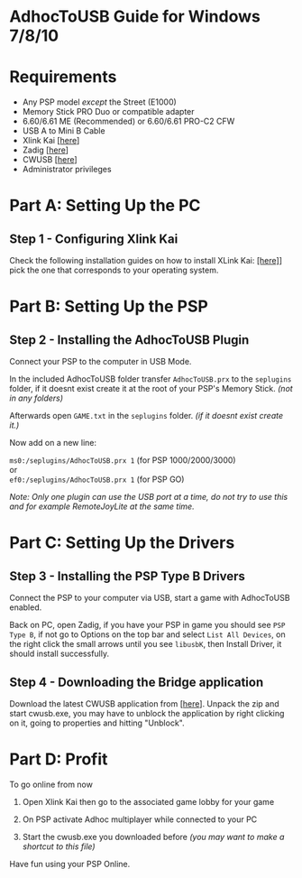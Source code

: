AdhocToUSB Guide for Windows 7/8/10
====================================

# Requirements

- Any PSP model *except* the Street (E1000)
- Memory Stick PRO Duo or compatible adapter
- 6.60/6.61 ME (Recommended) or 6.60/6.61 PRO-C2 CFW
- USB A to Mini B Cable
- Xlink Kai [[here](https://www.teamxlink.co.uk/)]
- Zadig [[here](https://https://zadig.akeo.ie/)]
- CWUSB [[here]()]
- Administrator privileges

# Part A: Setting Up the PC

## Step 1 - Configuring Xlink Kai
Check the following installation guides on how to install XLink Kai: [[here]](https://www.teamxlink.co.uk/wiki/Main_Page)] pick the one that corresponds to your operating system.

# Part B: Setting Up the PSP

## Step 2 - Installing the AdhocToUSB Plugin

Connect your PSP to the computer in USB Mode.

In the included AdhocToUSB folder transfer `AdhocToUSB.prx` to the `seplugins` folder, if it doesnt exist create it at the root of your PSP's Memory Stick. *(not in any folders)*  

Afterwards open `GAME.txt` in the `seplugins` folder. *(if it doesnt exist create it.)*  

Now add on a new line:  

`ms0:/seplugins/AdhocToUSB.prx 1` (for PSP 1000/2000/3000)  
or  
`ef0:/seplugins/AdhocToUSB.prx 1` (for PSP GO)

*Note: Only one plugin can use the USB port at a time, do not try to use this and for example RemoteJoyLite at the same time.*

# Part C: Setting Up the Drivers

## Step 3 - Installing the PSP Type B Drivers

Connect the PSP to your computer via USB, start a game with AdhocToUSB enabled.

Back on PC, open Zadig, if you have your PSP in game you should see `PSP Type B`, if not go to Options on the top bar and select `List All Devices`, on the right click the small arrows until you see `libusbK`, then Install Driver, it should install successfully.

## Step 4 - Downloading the Bridge application

Download the latest CWUSB application from [[here](https://github.com/codedwrench/CWUSB/releases)].
Unpack the zip and start cwusb.exe, you may have to unblock the application by right clicking on it, going to properties and hitting "Unblock".

# Part D: Profit

To go online from now

1. Open Xlink Kai then go to the associated game lobby for your game

2. On PSP activate Adhoc multiplayer while connected to your PC 

3. Start the cwusb.exe you downloaded before *(you may want to make a shortcut to this file)* 

Have fun using your PSP Online.
